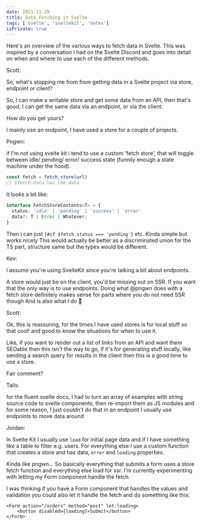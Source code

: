 ```yaml
---
date: 2021-11-29
title: Data Fetching in Svelte
tags: ['svelte', 'sveltekit', 'notes']
isPrivate: true
---
```


Here's an overview of the various ways to fetch data in Svelte. This
was inspired by a conversation I had on the Svelte Discord and goes
into detail on when and where to use each of the different methods.

<!-- Transcript -->

Scott:

So, what's stopping me from from getting data in a Svelte project via
store, endpoint or client?

So, I can make a writable store and get some data from an API, then
that's good, I can get the same data via an endpoint, or via the
client.

How do you get yours?

I mainly use an endpoint, I have used a store for a couple of
projects.

Pngwn:

if I'm not using svelte kit i tend to use a custom 'fetch store', that
will toggle between idle/ pending/ error/ success state (funnily
enough a state machine under the hood).

```js
const fetch = fetch_store(url)
// $fetch.data has the data
```

It looks a bit like:

```ts
interface FetchStoreContents<T> = {
  status: 'idle' | 'pending' | 'success' | 'error'
  data?: T | Error | Whatever;
}
```

Then i can just `{#if $fetch.status === 'pending'}` etc. Kinda simple
but works nicely This would actually be better as a discriminated
union for the TS part, structure same but the types would be
different.

Kev:

I assume you're using SvelteKit since you're talking a bit about
endpoints.

A store would just be on the client, you'd be missing out on SSR. If
you want that the only way is to use endpoints. Doing what @pngwn does
with a fetch store definitely makes sense for parts where you do not
need SSR though And is also what I do 🥳

Scott:

Ok, this is reassuring, for the times I have used stores is for local
stuff so that cool! and good to know the situations for when to use
it.

Like, if you want to render out a list of links from an API and want
them SEOable then this isn't the way to go, if it's for generating
stuff locally, like sending a search query for results in the client
then this is a good time to use a store.

Fair comment?

Tails:

for the fluent svelte docs, I had to turn an array of examples with
string source code to svelte components, then re-import them as JS
modules and for some reason, I just couldn't do that in an endpoint I
usually use endpoints to move data around

Jordan:

In Svelte Kit I usually use `load` for initial page data and if I have
something like a table to filter e.g. users. For everything else I use
a custom function that creates a store and has data, `error` and
`loading` properties.

Kinda like pngwn... So basically everything that submits a form uses a
store fetch function and everything else load for ssr. I'm currently
experimenting with letting my Form component handle the fetch.

I was thinking if you have a Form component that handles the values
and validation you could also let it handle the fetch and do something
like this:

```svelte
<Form action="/orders" method="post" let:loading>
	<button disabled={loading}>Submit</button>
</Form>
```
